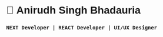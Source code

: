 <h1 style='font-family: Helvetica;'> 🌃 Anirudh Singh Bhadauria</h1>

### **`NEXT Developer | REACT Developer | UI/UX Designer `**





